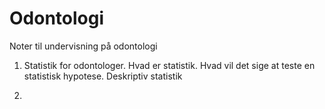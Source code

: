 # Odontologi

Noter til undervisning på odontologi

1. Statistik for odontologer. Hvad er statistik. Hvad vil det sige at teste en
statistisk hypotese. Deskriptiv statistik

2.

